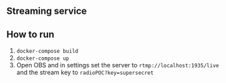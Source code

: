 ## Streaming service

## How to run

1. `docker-compose build`
2. `docker-compose up`
3. Open OBS and in settings set the server to `rtmp://localhost:1935/live` and the stream key to `radioPOC?key=supersecret`
